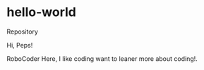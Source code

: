 # hello-world
Repository


Hi, Peps!

RoboCoder Here, I like coding want to leaner more about coding!.
